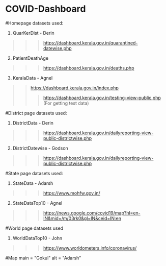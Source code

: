 # COVID-Dashboard
#Homepage datasets used:
1. QuarKerDist - Derin
>>> https://dashboard.kerala.gov.in/quarantined-datewise.php
2. PatientDeathAge
>>> https://dashboard.kerala.gov.in/deaths.php
3. KeralaData - Agnel
>> https://dashboard.kerala.gov.in/index.php
>>> https://dashboard.kerala.gov.in/testing-view-public.php (For getting test data)

#District page datasets used:
1. DistrictData - Derin
>>> https://dashboard.kerala.gov.in/dailyreporting-view-public-districtwise.php
2. DistrictDatewise - Godson
>>> https://dashboard.kerala.gov.in/dailyreporting-view-public-districtwise.php

#State page datasets used:
1. StateData - Adarsh
>>> https://www.mohfw.gov.in/
2. StateDataTop10 - Agnel
>>> https://news.google.com/covid19/map?hl=en-IN&mid=/m/03rk0&gl=IN&ceid=IN:en

#World page datasets used
1. WorldDataTop10 - John
>>> https://www.worldometers.info/coronavirus/

#Map
main = "Gokul" alt = "Adarsh"
